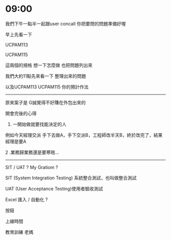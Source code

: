 # 09:00

我們下午一點半一起跟user concall 你把要問的問題準備好喔

早上先看一下

UCPAM113

UCPAM115

這兩個的規格 想一下怎麼做 也把問題列出來

我們大約11點先來看一下 整理出來的問題

以及UCPAM113 UCPAM115 你的預計作法

---

原來案子是 G誠覺得不好賺在外包出來的

開會完後的心得

1. 一開始做就要找能決定的人

例如今天經理交派 手下去做A，手下交派B，工程師改半天B，終於改完了，結果經理是要A

2 .業務歸業務還是要寒暄...

---

SIT / UAT ? My Gratiom ?

SIT (System Integration Testing) 系統整合測試，也叫做整合測試

UAT (User Acceptance Testing)使用者驗收測試

Excel 匯入 / 自動化 ?

按鈕

上線時間

教育訓練 老媽
